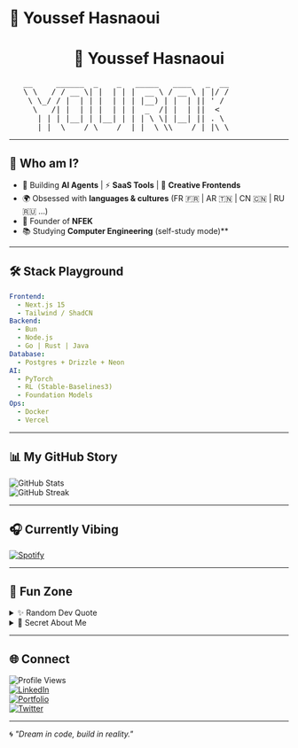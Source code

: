 # 🧩 Youssef Hasnaoui  

<h1 align="center">🧩 Youssef Hasnaoui</h1>

<p align="center">
<pre>
   __     ______  _    _   _____   ____   _  __
   \ \   / / __ \| |  | | |  __ \ / __ \ | |/ /
    \ \_/ / |  | | |  | | | |__) | |  | || ' / 
     \   /| |  | | |  | | |  _  /| |  | ||  <  
      | | | |__| | |__| | | | \ \| |__| || . \ 
      |_|  \____/ \____/  |_|  \_\\____/ |_|\_\
</pre>
</p>

---

## 🌌 Who am I?
- 🧠 Building **AI Agents** | ⚡ **SaaS Tools** | 🎨 **Creative Frontends**
- 🌍 Obsessed with **languages & cultures** (FR 🇫🇷 | AR 🇹🇳 | CN 🇨🇳 | RU 🇷🇺 …)
- 🎲 Founder of **NFEK** 
- 📚 Studying **Computer Engineering** (self-study mode)**

---

## 🛠 Stack Playground
```yaml
Frontend:
  - Next.js 15
  - Tailwind / ShadCN
Backend:
  - Bun
  - Node.js
  - Go | Rust | Java
Database:
  - Postgres + Drizzle + Neon
AI:
  - PyTorch
  - RL (Stable-Baselines3)
  - Foundation Models
Ops:
  - Docker
  - Vercel
```

---

## 📊 My GitHub Story
![GitHub Stats](https://github-readme-stats.vercel.app/api?username=hyoussef07&show_icons=true&theme=radical&hide_border=true)  
![GitHub Streak](https://streak-stats.demolab.com?user=hyoussef07&theme=radical&hide_border=true)  

---

## 🎧 Currently Vibing
[![Spotify](https://novatorem.vercel.app/api/spotify)](https://open.spotify.com/user/31ejztep7mzii43slhzueyr4hnnu)

---

## 🧩 Fun Zone
<details>
<summary>✨ Random Dev Quote</summary>
<br>
<img src="https://quotes-github-readme.vercel.app/api?type=horizontal&theme=radical"/>
</details>

<details>
<summary>🐉 Secret About Me</summary>
<br>
I believe **AI x IMAGINATION** will be the new Renaissance.  
And I plan to be part of that story. 🚀
</details>

---

## 🌐 Connect
![Profile Views](https://komarev.com/ghpvc/?username=hyoussef07&style=flat-square&color=blueviolet)  
[![LinkedIn](https://img.shields.io/badge/LinkedIn-blue?logo=linkedin&logoColor=white)](https://linkedin.com/in/hyoussef07)  
[![Portfolio](https://img.shields.io/badge/Website-black?logo=vercel&logoColor=white)](https://hyoussef07.me)  
[![Twitter](https://img.shields.io/badge/Twitter-black?logo=twitter&logoColor=white)](https://x.com/hyoussef07)  

---


🌀 *"Dream in code, build in reality."*
